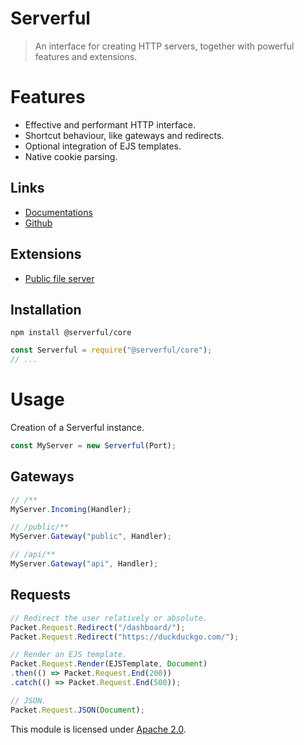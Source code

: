 
# Serverful

> An interface for creating HTTP servers, together with powerful features and extensions.


# Features
* Effective and performant HTTP interface.
* Shortcut behaviour, like gateways and redirects.
* Optional integration of EJS templates.
* Native cookie parsing.

## Links
* [Documentations](https://github.com/ServerfulArch/Core/blob/master/Documentation/Index.md)
* [Github](https://github.com/Serverful/Core)

## Extensions
* [Public file server](https://github.com/ServerfulArch/Public)

## Installation
`npm install @serverful/core`
```js
const Serverful = require("@serverful/core");
// ...
```


# Usage
Creation of a Serverful instance.
```js
const MyServer = new Serverful(Port);
```

## Gateways
```js
// /**
MyServer.Incoming(Handler);

// /public/**
MyServer.Gateway("public", Handler);

// /api/**
MyServer.Gateway("api", Handler);
```

## Requests
```js
// Redirect the user relatively or absolute.
Packet.Request.Redirect("/dashboard/");
Packet.Request.Redirect("https://duckduckgo.com/");

// Render an EJS template.
Packet.Request.Render(EJSTemplate, Document)
.then(() => Packet.Request.End(200))
.catch(() => Packet.Request.End(500));

// JSON.
Packet.Request.JSON(Document);
```


This module is licensed under [Apache 2.0](http://www.apache.org/licenses/LICENSE-2.0).
